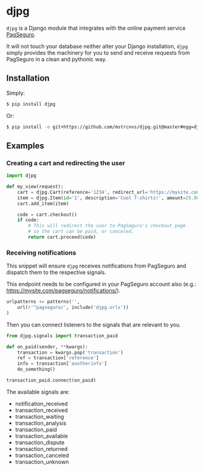 # djpg

`djpg` is a Django module that integrates with the online payment service [PagSeguro](https://pagseguro.uol.com.br/).

It will not touch your database neither alter your Django installation, `djpg` simply provides the machinery for you to send and receive requests from PagSeguro in a clean and pythonic way.


## Installation

Simply:

```bash
$ pip install djpg
```
Or:

```bash
$ pip install -e git+https://github.com/mstrcnvs/djpg.git@master#egg=djpg
```


## Examples

### Creating a cart and redirecting the user

```python
import djpg

def my_view(request):
	cart = djpg.Cart(reference='1234', redirect_url='https://mysite.com/')
	item = djpg.Item(id='1', description='Cool T-shirts!', amount=25.00, quantity=2)
	cart.add_item(item)

	code = cart.checkout()
	if code:
		# This will redirect the user to PagSeguro's checkout page
		# so the cart can be paid, or canceled.
		return cart.proceed(code)
```

### Receiving notifications

This snippet will ensure `djpg` receives notifications from PagSeguro and dispatch them to the respective signals.

This endpoint needs to be configured in your PagSeguro account also (e.g.: https://mysite.com/pagseguro/notifications/).

```python
urlpatterns += patterns('',
	url(r'^pagseguro/', include('djpg.urls'))
)
```

Then you can connect listeners to the signals that are relevant to you.

```python
from djpg.signals import transaction_paid

def on_paid(sender, **kwargs):
	transaction = kwargs.pop('transaction')
	ref = transaction['reference']
	info = transaction['anotherinfo']
	do_something()

transaction_paid.connect(on_paid)
```

The available signals are:
- notification_received
- transaction_received
- transaction_waiting
- transaction_analysis
- transaction_paid
- transaction_available
- transaction_dispute
- transaction_returned
- transaction_canceled
- transaction_unknown

